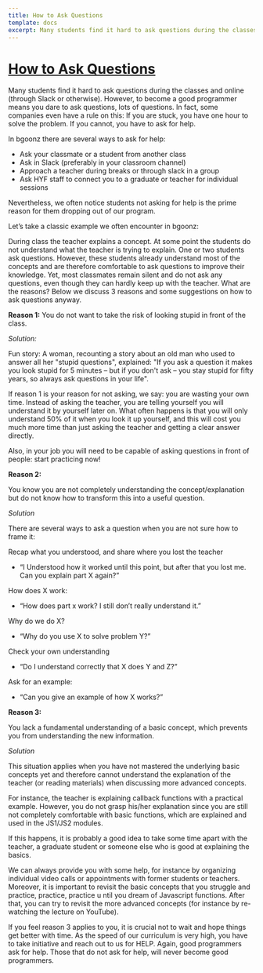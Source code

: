 ```yaml
---
title: How to Ask Questions
template: docs
excerpt: Many students find it hard to ask questions during the classes and online
---
```

<!--StartFragment-->

# [How to Ask Questions](https://bgoonz.github.io/webdevbook/#/learning/how-to-ask-questions?id=how-to-ask-questions)

Many students find it hard to ask questions during the classes and online (through Slack or otherwise). However, to become a good programmer means you dare to ask questions, lots of questions. In fact, some companies even have a rule on this: If you are stuck, you have ​one hour t​o solve the problem. If you cannot, you ​have to ask for help.

In bgoonz there are several ways to ask for help:

* Ask your classmate or a student from another class
* Ask in Slack (preferably in your classroom channel)
* Approach a teacher during breaks or through slack in a group
* Ask HYF staff to connect you to a graduate or teacher for individual sessions

Nevertheless, we often notice students not asking for help is the prime reason for them dropping out of our program.

Let’s take a classic example we often encounter in bgoonz:

During class the teacher explains a concept. At some point the students do not understand what the teacher is trying to explain. One or two students ask questions. However, these students already understand most of the concepts and are therefore comfortable to ask questions to improve their knowledge. Yet, most classmates remain silent and do not ask any questions, even though they can hardly keep up with the teacher. What are the reasons? Below we discuss 3 reasons and some suggestions on how to ask questions anyway.

**Reason 1:** You do not want to take the risk of looking stupid in front of the class.

*Solution:*

Fun story:​ ​A woman, recounting a story about an old man who used to answer all her "stupid questions", explained: "If you ask a question it makes you look stupid for 5 minutes – but if you don't ask – you stay stupid for fifty years, so always ask questions in your life".

If reason 1 is your reason for not asking, we say: you are wasting your own time. Instead of asking the teacher, you are telling yourself you will understand it by yourself later on. What often happens is that you will only understand 50% of it when you look it up yourself, and this will cost you much more time than just asking the teacher and getting a clear answer directly.

Also, in your job you will need to be capable of asking questions in front of people: start practicing now!

**Reason 2:**

You know you are not completely understanding the concept/explanation but do not know how to transform this into a useful question.

*Solution*

There are several ways to ask a question when you are not sure how to frame it:

Recap what you understood, and share where you lost the teacher

* “I Understood how it worked until this point, but after that you lost me. Can you explain part X again?”

How does X work:

* “How does part x work? I still don’t really understand it.”

Why do we do X?

* “Why do you use X to solve problem Y?”

Check your own understanding

* “Do I understand correctly that X does Y and Z?”

Ask for an example:

* “Can you give an example of how X works?”

**Reason 3:**

You lack a fundamental understanding of a basic concept, which prevents you from understanding the new information.

*Solution*

This situation applies when you have not mastered the underlying basic concepts yet and therefore cannot understand the explanation of the teacher (or reading materials) when discussing more advanced concepts.

For instance, the teacher is explaining ​callback functions​ with a practical example. However, you do not grasp his/her explanation since you are still not completely comfortable with basic functions, which are explained and used in the JS1/JS2 modules.

If this happens, it is probably a good idea to take some time apart with the teacher, a graduate student or someone else ​who is good at explaining the basics​.

We can always provide you with some help, for instance by organizing individual video calls or appointments with former students or teachers. Moreover, it is important to revisit the basic concepts that you struggle and ​practice, practice, practice u​ ntil you dream of Javascript functions. After that, you can try to revisit the more advanced concepts (for instance by re-watching the lecture on YouTube).

If you feel reason 3 applies to you, it is crucial not to wait and hope things get better with time. As the speed of our curriculum is very high, ​you have to take initiative and reach out to us for HELP.​ Again, good programmers ask for help. Those that do not ask for help, will never become good programmers.

<!--EndFragment-->